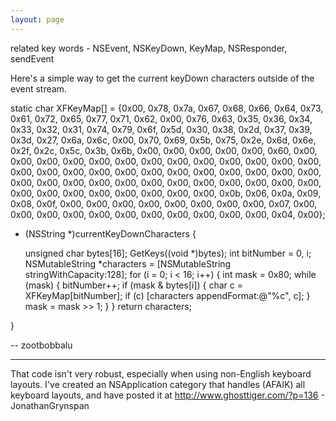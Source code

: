 ```yaml
---
layout: page
---
```


related key words - NSEvent, NSKeyDown, KeyMap, NSResponder, sendEvent

Here's a simple way to get the current keyDown characters outside of the event stream. 

    
static char XFKeyMap[] = {0x00, 0x78, 0x7a, 0x67, 0x68, 0x66, 0x64, 0x73, 
                              0x61, 0x72, 0x65, 0x77, 0x71, 0x62, 0x00, 0x76, 
                              0x63, 0x35, 0x36, 0x34, 0x33, 0x32, 0x31, 0x74, 
                              0x79, 0x6f, 0x5d, 0x30, 0x38, 0x2d, 0x37, 0x39, 
                              0x3d, 0x27, 0x6a, 0x6c, 0x00, 0x70, 0x69, 0x5b, 
                              0x75, 0x2e, 0x6d, 0x6e, 0x2f, 0x2c, 0x5c, 0x3b, 
                              0x6b, 0x00, 0x00, 0x00, 0x00, 0x00, 0x60, 0x00, 
                              0x00, 0x00, 0x00, 0x00, 0x00, 0x00, 0x00, 0x00, 
                              0x00, 0x00, 0x00, 0x00, 0x00, 0x00, 0x00, 0x00, 
                              0x00, 0x00, 0x00, 0x00, 0x00, 0x00, 0x00, 0x00, 
                              0x00, 0x00, 0x00, 0x00, 0x00, 0x00, 0x00, 0x00, 
                              0x00, 0x00, 0x00, 0x00, 0x00, 0x00, 0x00, 0x00, 
                              0x00, 0x00, 0x00, 0x00, 0x0b, 0x06, 0x0a, 0x09, 
                              0x08, 0x0f, 0x00, 0x00, 0x00, 0x00, 0x00, 0x00, 
                              0x00, 0x00, 0x07, 0x00, 0x00, 0x00, 0x00, 0x00, 
                              0x00, 0x00, 0x00, 0x00, 0x00, 0x00, 0x04, 0x00};

- (NSString *)currentKeyDownCharacters {
	
	unsigned char bytes[16];
	GetKeys((void *)bytes);
	int bitNumber = 0, i;
	NSMutableString *characters = [NSMutableString stringWithCapacity:128];
	for (i = 0; i < 16; i++) {
		int mask = 0x80;
		while (mask) {
			bitNumber++;
			if (mask & bytes[i]) {
				char c = XFKeyMap[bitNumber];
				if (c) [characters appendFormat:@"%c", c];
			}
			mask = mask >> 1;
		}
	}
	return characters;
	
}


-- zootbobbalu

----

That code isn't very robust, especially when using non-English keyboard layouts. I've created an NSApplication category that handles (AFAIK) all keyboard layouts, and have posted it at http://www.ghosttiger.com/?p=136 - JonathanGrynspan
